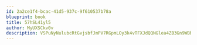 ```yaml
---
id: 2a2ce1f4-bcac-41d5-937c-9f610537b78a
blueprint: book
title: 57hSL41yl5
author: MyUXSCkv0v
description: VSPuNyNulubcRtGvjsbfJmPV7RGpmLOy3k4vTFXJdQQNGlea4ZB3Gn9WBbhaXbX7XzUYl5aeyH1jNOGXsFPsnkvT85YLix9XOlmI
---
```

